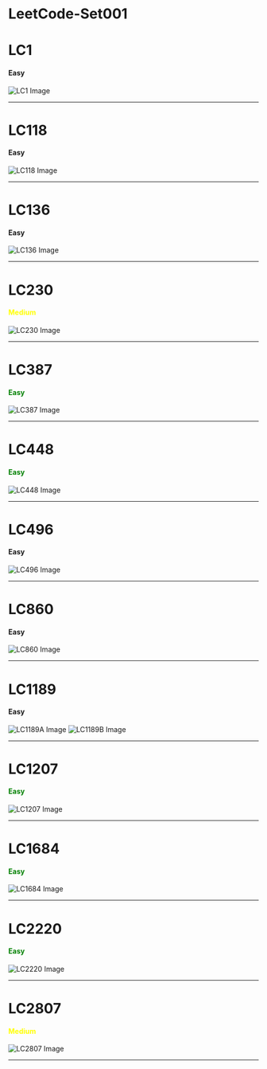 # LeetCode-Set001


<h1>LC1</h1>
<h4>Easy</h4>
<img src="./images/LC1.png" alt="LC1 Image">
<hr/>


<h1>LC118</h1>
<h4>Easy</h4>
<img src="./images/LC118.png" alt="LC118 Image">
<hr/>


<h1>LC136</h1>
<h4>Easy</h4>
<img src="./images/LC136.png" alt="LC136 Image">
<hr/>


<h1>LC230</h1>
<h4 style="color: yellow;">Medium</h4>
<img src="./images/LC230.png" alt="LC230 Image">
<hr/>


<h1>LC387</h1>
<h4 style="color: green;">Easy</h4>
<img src="./images/LC387.png" alt="LC387 Image">
<hr/>


<h1>LC448</h1>
<h4 style="color: green;">Easy</h4>
<img src="./images/LC448.png" alt="LC448 Image">
<hr/>


<h1>LC496</h1>
<h4>Easy</h4>
<img src="./images/LC496.png" alt="LC496 Image">
<hr/>


<h1>LC860</h1>
<h4>Easy</h4>
<img src="./images/LC860.png" alt="LC860 Image">
<hr/>


<h1>LC1189</h1>
<h4>Easy</h4>
<img src="./images/LC1189A.png" alt="LC1189A Image">
<img src="./images/LC1189B.png" alt="LC1189B Image">
<hr/>


<h1>LC1207</h1>
<h4 style="color: green;">Easy</h4>
<!-- ![LC1207](./images/LC1207.png) -->
<img src="./images/LC1207.png" alt="LC1207 Image">
<hr/>



<h1>LC1684</h1>
<h4 style="color: green;">Easy</h4>
<!-- ![LC1207](./images/LC1207.png) -->
<img src="./images/LC1684.png" alt="LC1684 Image">
<hr/>



<h1>LC2220</h1>
<h4 style="color: green;">Easy</h4>
<img src="./images/LC2220.png" alt="LC2220 Image">
<hr/>


<h1>LC2807</h1>
<h4 style="color: yellow;">Medium</h4>
<img src="./images/LC2807.png" alt="LC2807 Image">
<hr/>